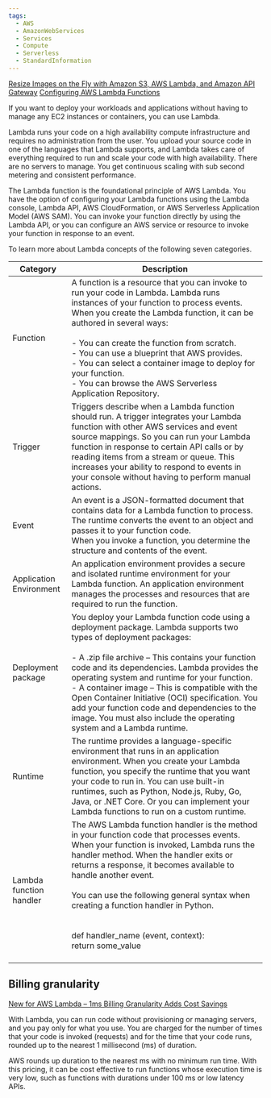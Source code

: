 ```yaml
---
tags:
  - AWS
  - AmazonWebServices
  - Services
  - Compute
  - Serverless
  - StandardInformation
---
```


[Resize Images on the Fly with Amazon S3, AWS Lambda, and Amazon API Gateway](https://aws.amazon.com/blogs/compute/resize-images-on-the-fly-with-amazon-s3-aws-lambda-and-amazon-api-gateway/)
[Configuring AWS Lambda Functions](https://docs.aws.amazon.com/lambda/latest/dg/lambda-functions.html)

If you want to deploy your workloads and applications without having to manage any EC2 instances or containers, you can use Lambda.

Lambda runs your code on a high availability compute infrastructure and requires no administration from the user. You upload your source code in one of the languages that Lambda supports, and Lambda takes care of everything required to run and scale your code with high availability. There are no servers to manage. You get continuous scaling with sub second metering and consistent performance.

The Lambda function is the foundational principle of AWS Lambda. You have the option of configuring your Lambda functions using the Lambda console, Lambda API, AWS CloudFormation, or AWS Serverless Application Model (AWS SAM). You can invoke your function directly by using the Lambda API, or you can configure an AWS service or resource to invoke your function in response to an event.

To learn more about Lambda concepts of the following seven categories.

| Category                | Description                                                                                                                                                                                                                                                                                                                                                                                                                                                                                                 |
| ----------------------- | ----------------------------------------------------------------------------------------------------------------------------------------------------------------------------------------------------------------------------------------------------------------------------------------------------------------------------------------------------------------------------------------------------------------------------------------------------------------------------------------------------------- |
| Function                | A function is a resource that you can invoke to run your code in Lambda. Lambda runs instances of your function to process events. When you create the Lambda function, it can be authored in several ways:<br><br>- You can create the function from scratch.<br>- You can use a blueprint that AWS provides.<br>- You can select a container image to deploy for your function.<br>- You can browse the AWS Serverless Application Repository.                                                            |
| Trigger                 | Triggers describe when a Lambda function should run. A trigger integrates your Lambda function with other AWS services and event source mappings. So you can run your Lambda function in response to certain API calls or by reading items from a stream or queue. This increases your ability to respond to events in your console without having to perform manual actions.                                                                                                                               |
| Event                   | An event is a JSON-formatted document that contains data for a Lambda function to process. The runtime converts the event to an object and passes it to your function code. <br>When you invoke a function, you determine the structure and contents of the event.                                                                                                                                                                                                                                          |
| Application Environment | An application environment provides a secure and isolated runtime environment for your Lambda function. An application environment manages the processes and resources that are required to run the function.                                                                                                                                                                                                                                                                                               |
| Deployment package      | You deploy your Lambda function code using a deployment package. Lambda supports two types of deployment packages:<br><br>- A .zip file archive – This contains your function code and its dependencies. Lambda provides the operating system and runtime for your function.<br>- A container image – This is compatible with the Open Container Initiative (OCI) specification. You add your function code and dependencies to the image. You must also include the operating system and a Lambda runtime. |
| Runtime                 | The runtime provides a language-specific environment that runs in an application environment. When you create your Lambda function, you specify the runtime that you want your code to run in. You can use built-in runtimes, such as Python, Node.js, Ruby, Go, Java, or .NET Core. Or you can implement your Lambda functions to run on a custom runtime.                                                                                                                                                 |
| Lambda function handler | The AWS Lambda function handler is the method in your function code that processes events. When your function is invoked, Lambda runs the handler method. When the handler exits or returns a response, it becomes available to handle another event. <br><br>You can use the following general syntax when creating a function handler in Python.<br>  <br><br>def handler_name (event, context):<br>    return some_value<br><br>                                                                         |


## Billing granularity

[New for AWS Lambda – 1ms Billing Granularity Adds Cost Savings](https://aws.amazon.com/blogs/aws/new-for-aws-lambda-1ms-billing-granularity-adds-cost-savings/)

With Lambda, you can run code without provisioning or managing servers, and you pay only for what you use. You are charged for the number of times that your code is invoked (requests) and for the time that your code runs, rounded up to the nearest 1 millisecond (ms) of duration.  
  
AWS rounds up duration to the nearest ms with no minimum run time. With this pricing, it can be cost effective to run functions whose execution time is very low, such as functions with durations under 100 ms or low latency APIs.